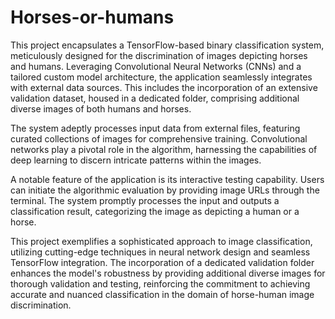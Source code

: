 # Horses-or-humans
This project encapsulates a TensorFlow-based binary classification system, meticulously designed for the discrimination of images depicting horses and humans. Leveraging Convolutional Neural Networks (CNNs) and a tailored custom model architecture, the application seamlessly integrates with external data sources. This includes the incorporation of an extensive validation dataset, housed in a dedicated folder, comprising additional diverse images of both humans and horses.

The system adeptly processes input data from external files, featuring curated collections of images for comprehensive training. Convolutional networks play a pivotal role in the algorithm, harnessing the capabilities of deep learning to discern intricate patterns within the images.

A notable feature of the application is its interactive testing capability. Users can initiate the algorithmic evaluation by providing image URLs through the terminal. The system promptly processes the input and outputs a classification result, categorizing the image as depicting a human or a horse.

This project exemplifies a sophisticated approach to image classification, utilizing cutting-edge techniques in neural network design and seamless TensorFlow integration. The incorporation of a dedicated validation folder enhances the model's robustness by providing additional diverse images for thorough validation and testing, reinforcing the commitment to achieving accurate and nuanced classification in the domain of horse-human image discrimination.
